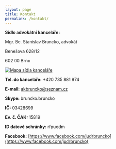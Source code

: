 ```yaml
---
layout: page
title: Kontakt
permalink: /kontakt/
---
```


**Sídlo advokátní kanceláře:**

Mgr. Bc. Stanislav Bruncko, advokát

Benešova 628/12

602 00 Brno

[![Mapa sídla kanceláře](https://www.google.cz/maps/vt/data=RfCSdfNZ0LFPrHSm0ublXdzhdrDFhtmHhN1u-gM,wkyEYw5dILTnc68aEOLzXZ3kbKsaCnd-QXoRVW9Tm4vt9ToMBQthRN2o1XOe21Pu_RUM72fwJtxul9E1OZ0fgIS7j-wWPFWcnxTrr3JG26cVEAd0NEqDVcnuzyM)](https://goo.gl/maps/xvEZi2aFqtq)



**Tel. do kanceláře:**		+420 735 881 874

**E-mail:**			akbruncko@seznam.cz

**Skype:**				bruncko.bruncko


**IČ:**				03428699 

**Ev. č. ČAK:**			15819

**ID datové schránky:**		rfpuedm

**Facebook:**		[https://www.facebook.com/judrbruncko](https://www.facebook.com/judrbruncko)

